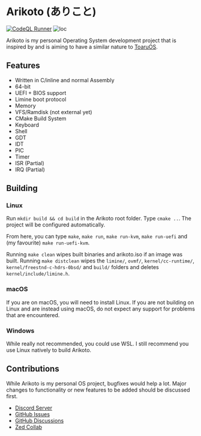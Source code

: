 # Arikoto (ありこと)
[![CodeQL Runner](https://github.com/AFellowSpeedrunner/arikoto/actions/workflows/codeql.yml/badge.svg)](https://github.com/AFellowSpeedrunner/arikoto/actions/workflows/codeql.yml) ![loc](https://tokei.rs/b1/github/IAmTheNerdNextDoor/arikoto)

Arikoto is my personal Operating System development project that is inspired by and is aiming to have a similar nature to [ToaruOS](https://github.com/klange/toaruos).

## Features

- Written in C/inline and normal Assembly
- 64-bit
- UEFI + BIOS support
- Limine boot protocol
- Memory
- VFS/Ramdisk (not external yet)
- CMake Build System
- Keyboard
- Shell
- GDT
- IDT
- PIC
- Timer
- ISR (Partial)
- IRQ (Partial)

## Building

### Linux

Run `mkdir build && cd build` in the Arikoto root folder. Type `cmake ..`. The project will be configured automatically.

From here, you can type `make`, `make run`, `make run-kvm`, `make run-uefi` and (my favourite) `make run-uefi-kvm`.

Running `make clean` wipes built binaries and arikoto.iso if an image was built. Running `make distclean` wipes the `limine/`, `ovmf/`, `kernel/cc-runtime/`, `kernel/freestnd-c-hdrs-0bsd/` and `build/` folders and deletes `kernel/include/limine.h`.

### macOS

If you are on macOS, you will need to install Linux. If you are not building on Linux and are instead using macOS, do not expect any support for problems that are encountered.

### Windows

While really not recommended, you could use WSL. I still recommend you use Linux natively to build Arikoto.

## Contributions

While Arikoto is my personal OS project, bugfixes would help a lot. Major changes to functionality or new features to be added should be discussed first.

- [Discord Server](https://discord.gg/UczSZb7s7B)
- [GitHub Issues](https://github.com/IAmTheNerdNextDoor/arikoto/issues)
- [GitHub Discussions](https://github.com/IAmTheNerdNextDoor/arikoto/discussions)
- [Zed Collab](https://zed.dev/channel/Arikoto-19596)
